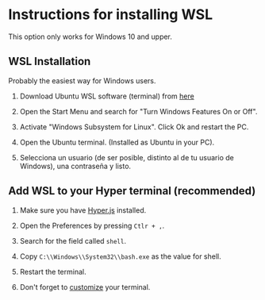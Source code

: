# Instructions for installing WSL

This option only works for Windows 10 and upper.

## WSL Installation

Probably the easiest way for Windows users.

1. Download Ubuntu WSL software (terminal) from [here](ubuntu.com/wsl)

2. Open the Start Menu and search for "Turn Windows Features On or Off".

3. Activate "Windows Subsystem for Linux". Click Ok and restart the PC.

4. Open the Ubuntu terminal. (Installed as Ubuntu in your PC).

5. Selecciona un usuario (de ser posible, distinto al de tu usuario de Windows), una contraseña y listo.

## Add WSL to your Hyper terminal (recommended)

1. Make sure you have [Hyper.js](https://hyper.is/) installed.

2. Open the Preferences by pressing `Ctlr + ,`.

3. Search for the field called `shell`.

4. Copy `C:\\Windows\\System32\\bash.exe` as the value for shell.

5. Restart the terminal.

6. Don't forget to [customize](https://hyper.is/themes) your terminal.
